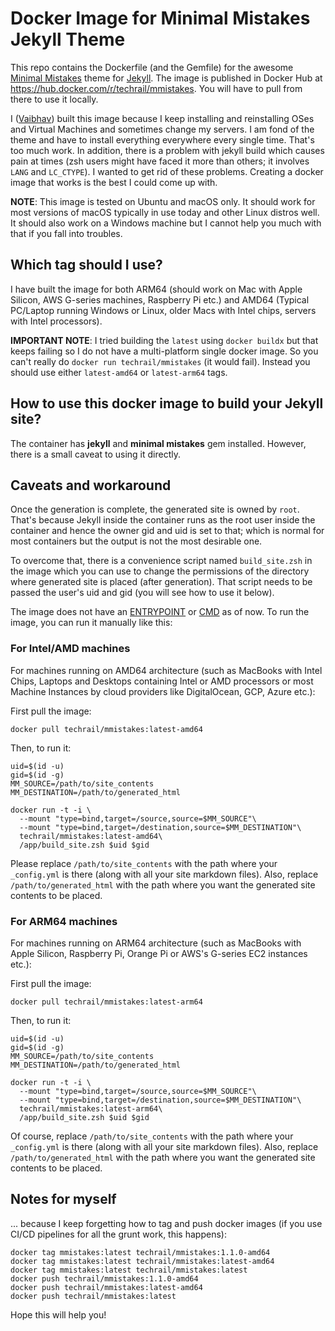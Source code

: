 # Docker Image for Minimal Mistakes Jekyll Theme

This repo contains the Dockerfile (and the Gemfile) for the awesome [Minimal Mistakes](https://mmistakes.github.io/minimal-mistakes/) theme for [Jekyll](https://jekyllrb.com/). The image is published in Docker Hub at https://hub.docker.com/r/techrail/mmistakes. You will have to pull from there to use it locally.

I ([Vaibhav](https://github.com/vaibhav-kaushal)) built this image because I keep installing and reinstalling OSes and Virtual Machines and sometimes change my servers. I am fond of the theme and have to install everything everywhere every single time. That's too much work. In addition, there is a problem with jekyll build which causes pain at times (zsh users might have faced it more than others; it involves `LANG` and `LC_CTYPE`). I wanted to get rid of these problems. Creating a docker image that works is the best I could come up with. 

**NOTE**: This image is tested on Ubuntu and macOS only. It should work for most versions of macOS typically in use today and other Linux distros well. It should also work on a Windows machine but I cannot help you much with that if you fall into troubles.

## Which tag should I use?
I have built the image for both ARM64 (should work on Mac with Apple Silicon, AWS G-series machines, Raspberry Pi etc.) and AMD64 (Typical PC/Laptop running Windows or Linux, older Macs with Intel chips, servers with Intel processors).

**IMPORTANT NOTE**: I tried building the `latest` using `docker buildx` but that keeps failing so I do not have a multi-platform single docker image. So you can't really do `docker run techrail/mmistakes` (it would fail). Instead you should use either `latest-amd64` or `latest-arm64` tags.

## How to use this docker image to build your Jekyll site?

The container has **jekyll** and **minimal mistakes** gem installed. However, there is a small caveat to using it directly.

## Caveats and workaround
Once the generation is complete, the generated site is owned by `root`. That's because Jekyll inside the container runs as the root user inside the container and hence the owner gid and uid is set to that; which is normal for most containers but the output is not the most desirable one.

To overcome that, there is a convenience script named `build_site.zsh` in the image which you can use to change the permissions of the directory where generated site is placed (after generation). That script needs to be passed the user's uid and gid (you will see how to use it below).

The image does not have an [ENTRYPOINT](https://docs.docker.com/engine/reference/builder/#entrypoint) or [CMD](https://docs.docker.com/engine/reference/builder/#cmd) as of now. To run the image, you can run it manually like this:

### For Intel/AMD machines
For machines running on AMD64 architecture (such as MacBooks with Intel Chips, Laptops and Desktops containing Intel or AMD processors or most Machine Instances by cloud providers like DigitalOcean, GCP, Azure etc.):

First pull the image:

```
docker pull techrail/mmistakes:latest-amd64
```

Then, to run it:

```
uid=$(id -u)
gid=$(id -g)
MM_SOURCE=/path/to/site_contents
MM_DESTINATION=/path/to/generated_html

docker run -t -i \
  --mount "type=bind,target=/source,source=$MM_SOURCE"\
  --mount "type=bind,target=/destination,source=$MM_DESTINATION"\
  techrail/mmistakes:latest-amd64\
  /app/build_site.zsh $uid $gid
```

Please replace `/path/to/site_contents` with the path where your `_config.yml` is there (along with all your site markdown files). Also, replace `/path/to/generated_html` with the path where you want the generated site contents to be placed. 

### For ARM64 machines
For machines running on ARM64 architecture (such as MacBooks with Apple Silicon, Raspberry Pi, Orange Pi or AWS's G-series EC2 instances etc.):

First pull the image:

```
docker pull techrail/mmistakes:latest-arm64
```

Then, to run it:

```
uid=$(id -u)
gid=$(id -g)
MM_SOURCE=/path/to/site_contents
MM_DESTINATION=/path/to/generated_html

docker run -t -i \
  --mount "type=bind,target=/source,source=$MM_SOURCE"\
  --mount "type=bind,target=/destination,source=$MM_DESTINATION"\
  techrail/mmistakes:latest-arm64\
  /app/build_site.zsh $uid $gid
```

Of course, replace `/path/to/site_contents` with the path where your `_config.yml` is there (along with all your site markdown files). Also, replace `/path/to/generated_html` with the path where you want the generated site contents to be placed. 

## Notes for myself
... because I keep forgetting how to tag and push docker images (if you use CI/CD pipelines for all the grunt work, this happens):

```
docker tag mmistakes:latest techrail/mmistakes:1.1.0-amd64
docker tag mmistakes:latest techrail/mmistakes:latest-amd64
docker tag mmistakes:latest techrail/mmistakes:latest
docker push techrail/mmistakes:1.1.0-amd64
docker push techrail/mmistakes:latest-amd64
docker push techrail/mmistakes:latest
```

Hope this will help you!
